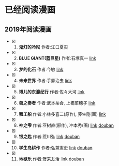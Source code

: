 # 已经阅读漫画

## 2019年阅读漫画
- [x] 1. **鬼灯的冷彻**  作者:江口夏实
- [x] 2. **BLUE GIANT(蓝巨星)** 作者:石塚真一 [link](./comics/2019/blue_giant.md)
- [x] 3. **梦的化石** 作者:今敏 [link](./comics/2019/梦的化石.md)
- [x] 4. **未来世界** 作者:手冢治虫 [link](./comics/2019/未来世界.md)
- [x] 5. **博儿的东瀛纪行** 作者:佐々大河 [link](./comics/2019/博儿的东瀛纪行.md)
- [x] 6. **兽之奏者** 作者:武本糸会, 上橋菜穂子  [link](./comics/2019/兽之奏者.md)
- [x] 7. **蟹工船** 作者:小林多喜二(原作), 藤生刚(画)  [link](./comics/2019/蟹工船.md)
- [x] 8. **神之雫** 作者:亚树直(原作), 冲本秀(画)  [link](./comics/2019/神之雫.md) [douban](https://book.douban.com/subject/4199619/)
- [x] 9. **银之匙** 作者:荒川弘  [link](./comics/2019/银之匙.md) [douban](https://movie.douban.com/subject/20491392/)
- [x] 10. **学生岛耕作** 作者:弘兼憲史  [link](./comics/2019/学生岛耕作.md) [douban](https://book.douban.com/subject/26869955/)
- [x] 11. **地狱乐** 作者:贺来友治  [link](./comics/2019/地狱乐.md) [douban](https://book.douban.com/subject/30366007/)
